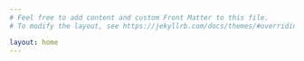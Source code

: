```yaml
---
# Feel free to add content and custom Front Matter to this file.
# To modify the layout, see https://jekyllrb.com/docs/themes/#overriding-theme-defaults

layout: home
---
```

<!--
<div>
  {% for post in site.posts %}
    
      <a href="{{ post.url }}"><h1>{{ post.title }}</h1></a>
    <p>  {{ post.excerpt }}
    </p>
  {% endfor %}
  <div>
-->